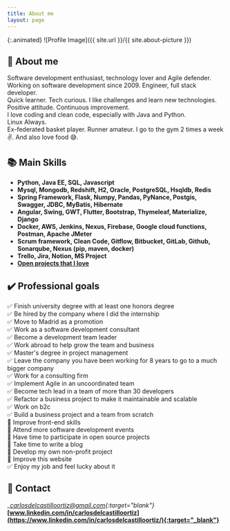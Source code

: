 ```yaml
---
title: About me
layout: page
---
```

{:.animated}
![Profile Image]({{ site.url }}/{{ site.about-picture }})

## :page_facing_up: About me

Software development enthusiast, technology lover and Agile defender.  
Working on software development since 2009. Engineer, full stack developer.  
Quick learner. Tech curious. I like challenges and learn new technologies.  
Positive attitude. Continuous improvement.  
I love coding and clean code, especially with Java and Python.  
Linux Always.  
Ex-federated basket player. Runner amateur. I go to the gym 2 times a week :v:. And also love food :sweat_smile:.

## :books: Main Skills

* __Python, Java EE, SQL, Javascript__
* __Mysql, Mongodb, Redshift, H2, Oracle, PostgreSQL, Hsqldb, Redis__
* __Spring Framework, Flask, Numpy, Pandas, PyNance, Postgis, Swagger, JDBC, MyBatis, Hibernate__
* __Angular, Swing, GWT, Flutter, Bootstrap, Thymeleaf, Materialize, Django__
* __Docker, AWS, Jenkins, Nexus, Firebase, Google cloud functions, Postman, Apache JMeter__
* __Scrum framework, Clean Code, Gitflow, Bitbucket, GitLab, Github, Sonarqube, Nexus (pip, maven, docker)__
* __Trello, Jira, Notion, MS Project__
* __[Open projects that I love](https://bit.ly/projects-i-love)__

## :heavy_check_mark: Professional goals

:white_check_mark: Finish university degree with at least one honors degree  
:white_check_mark: Be hired by the company where I did the internship  
:white_check_mark: Move to Madrid as a promotion  
:white_check_mark: Work as a software development consultant  
:white_check_mark: Become a development team leader  
:white_check_mark: Work abroad to help grow the team and business  
:white_check_mark: Master's degree in project management  
:white_check_mark: Leave the company you have been working for 8 years to go to a much bigger company  
:white_check_mark: Work for a consulting firm  
:white_check_mark: Implement Agile in an uncoordinated team  
:white_check_mark: Become tech lead in a team of more than 30 developers  
:white_check_mark: Refactor a business project to make it maintainable and scalable  
:white_check_mark: Work on b2c  
:white_check_mark: Build a business project and a team from scratch  
:black_square_button: Improve front-end skills  
:black_square_button: Attend more software development events  
:black_square_button: Have time to participate in open source projects  
:black_square_button: Take time to write a blog  
:black_square_button: Develop my own non-profit project  
:black_square_button: Improve this website  
:white_check_mark: Enjoy my job and feel lucky about it

## :calling: Contact  

__[carlosdelcastilloortiz@gmail.com](mailto:carlosdelcastilloortiz@gmail.com){:target="_blank"}__  
__[www.linkedin.com/in/carlosdelcastilloortiz](https://www.linkedin.com/in/carlosdelcastilloortiz/){:target="_blank"}__
